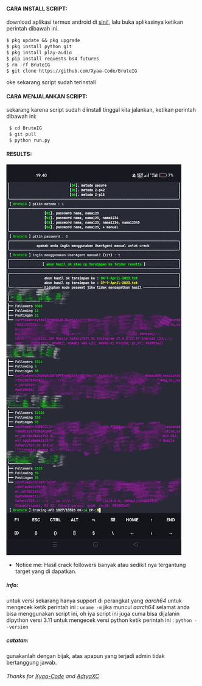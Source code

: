 
#### CARA INSTALL SCRIPT:
 download aplikasi termux android di [sini!](https://f-droid.org/repo/com.termux_117.apk), lalu buka aplikasinya ketikan perintah dibawah ini.
 ```
 $ pkg update && pkg upgrade
 $ pkg install python git
 $ pkg install play-audio
 $ pip install requests bs4 futures
 $ rm -rf BruteIG
 $ git clone https://github.com/Xyaa-Code/BruteIG
 ```
 oke sekarang script sudah terinstall
#### CARA MENJALANKAN SCRIPT:
 sekarang karena script sudah diinstall tinggal kita jalankan, ketikan perintah dibawah ini:
 ```
  $ cd BruteIG
  $ git pull
  $ python run.py
 ```

#### RESULTS:
![template_s](https://github.com/Xyaa-Code/BruteIG/blob/main/assets/screenshot/IMG_20230409_194105.jpg)

* Notice me: Hasil crack followers banyak atau sedikit nya tergantung target yang di dapatkan.

##### info:
 untuk versi sekarang hanya support di perangkat yang *aarch64* untuk mengecek
 ketik perintah ini : ```uname -m``` jika muncul *aarch64* selamat anda bisa menggunakan script ini,
 oh iya script ini juga cuma bisa dijalanin dipython versi 3.11 untuk mengecek versi python
 ketik perintah ini : ```python --version```

##### catatan:
 gunakanlah dengan bijak, atas apapun yang terjadi admin tidak bertanggung jawab.

###### Thanks for [Xyaa-Code](https://github.com/Xyaa-Code) and [AdtyaXC](https://github.com/AdtyaXC)
